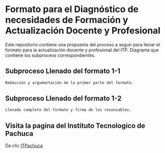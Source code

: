 # Formato para el Diagnóstico de necesidades de Formación y Actualización Docente y Profesional
Este repositorio contiene una propuesta del proceso a seguir para llenar el formato para la actualización docente y profesional del ITP.
Diagrama que contiene los subproceos correspondientes.

## Subproceso Llenado del formato 1-1
```bash
Redacción y argumentación de la primer parte del formato.
```

## Subproceso Llenado del formato 1-2
```bash
Llenado completo del formato y firma de los resonsables.
```

## Visita la pagina del Instituto Tecnologico de Pachuca
Da clic [ITPachuca](http://www.itpachuca.edu.mx/index.php)
